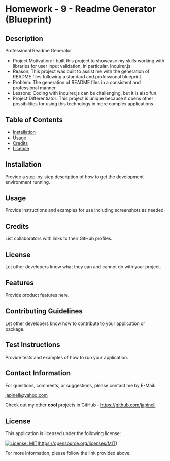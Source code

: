 # Homework - 9 - Readme Generator (Blueprint)

## Description

Professional Readme Generator

- Project Motivation: I built this project to showcase my skills working with libraries for user input validation, in particular, Inquirer.js.
- Reason: This project was built to assist me with the generation of README files following a standard and professional blueprint.
- Problem: The generation of README files in a consistent and professional manner.
- Lessons: Coding with Inquirer.js can be challenging, but it is also fun.
- Project Differentiator: This project is unique because it opens other possibilities for using this technology in more complex applications.

## Table of Contents

- [Installation](#installation)
- [Usage](#usage)
- [Credits](#credits)
- [License](#license)

## Installation

Provide a step-by-step description of how to get the development environment running.

## Usage

Provide instructions and examples for use including screenshots as needed.

## Credits

List collaborators with links to their GitHub profiles.

## License

Let other developers know what they can and cannot do with your project.

## Features

Provide product features here.

## Contributing Guidelines

Let other developers know how to contribute to your application or package.

## Test Instructions

Provide tests and examples of how to run your application.

## Contact Information

For questions, comments, or suggestions, please contact me by E-Mail:

japinell@yahoo.com

Check out my other **cool** projects in GitHub - https://github.com/japinell

## License

This application is licensed under the following license:

[![License: MIT](https://img.shields.io/badge/License-MIT-yellow.svg)](https://opensource.org/licenses/MIT)(https://opensource.org/licenses/MIT)

For more information, please follow the link provided above.
